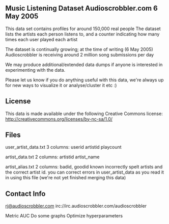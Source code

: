 Music Listening Dataset
Audioscrobbler.com
6 May 2005
--------------------------------

This data set contains profiles for around 150,000 real people
The dataset lists the artists each person listens to, and a counter
indicating how many times each user played each artist

The dataset is continually growing; at the time of writing (6 May 2005) 
Audioscrobbler is receiving around 2 million song submissions per day

We may produce additional/extended data dumps if anyone is interested 
in experimenting with the data. 

Please let us know if you do anything useful with this data, we're always
up for new ways to visualize it or analyse/cluster it etc :)


License
-------

This data is made available under the following Creative Commons license:
http://creativecommons.org/licenses/by-nc-sa/1.0/


Files
-----

user_artist_data.txt
    3 columns: userid artistid playcount

artist_data.txt
    2 columns: artistid artist_name

artist_alias.txt
    2 columns: badid, goodid
    known incorrectly spelt artists and the correct artist id. 
    you can correct errors in user_artist_data as you read it in using this file
    (we're not yet finished merging this data)
    
    
Contact Info
------------
rj@audioscrobbler.com
irc://irc.audioscrobbler.com/audioscrobbler

Metric AUC
Do some graphs
Optimize hyperparameters

